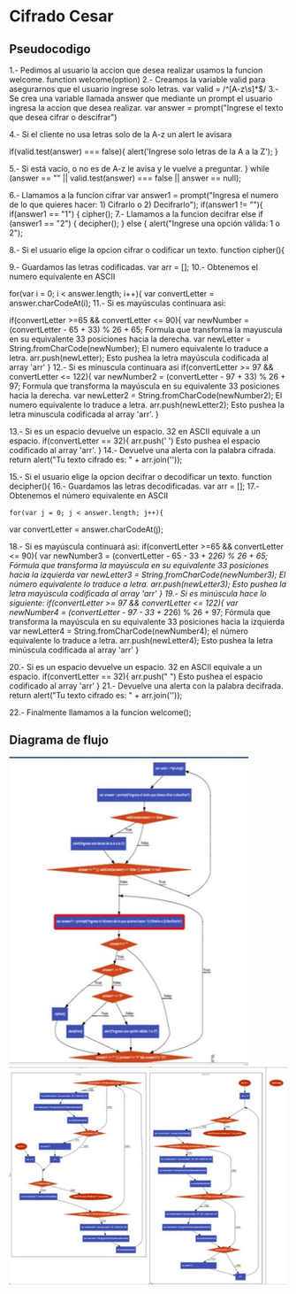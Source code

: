 # Cifrado Cesar
## Pseudocodigo

1.-  Pedimos al usuario la accion que desea realizar usamos la funcion welcome.
      function welcome(option)
2.-  Creamos la variable valid para asegurarnos que el usuario ingrese solo letras.
            var valid = /^[A-z\s]*$/
3.-  Se crea una variable llamada answer  que mediante un prompt el usuario ingresa la accion que desea realizar.
            var answer = prompt("Ingrese el texto que desea cifrar o descifrar")

4.-  Si el cliente no usa letras solo de la A-z un alert le avisara

   if(valid.test(answer) === false){
     alert('Ingrese solo letras de la A a la Z');
    }

5.-  Si está vacío, o no es de A-z le avisa y le vuelve a preguntar.
    } while (answer == "" || valid.test(answer) === false || answer == null);

6.-  Llamamos a la funcion cifrar
    var answer1 = prompt("Ingresa el numero de lo que quieres hacer: 1) Cifrarlo o 2) Decifrarlo");
     if(answer1 != ""){
         if(answer1 == "1") {
       cipher();
7.- Llamamos a la funcion decifrar
   else if (answer1 == "2") {
   decipher();
   } else {
   alert("Ingrese una opción válida: 1 o 2");

8.- Si el usuario elige la opcion cifrar o codificar un texto.
   function cipher(){

9.- Guardamos  las letras codificadas.
   var arr = [];
10.- Obtenemos el numero equivalente en ASCII

   for(var i = 0; i < answer.length; i++){
     var convertLetter = answer.charCodeAt(i);
11.- Si es mayúsculas continuara asi:

   if(convertLetter >=65 && convertLetter <= 90){
   var newNumber = (convertLetter - 65 + 33) % 26 + 65;   Formula que transforma la mayuscula en su equivalente 33 posiciones hacia la derecha.
   var newLetter = String.fromCharCode(newNumber);        El numero equivalente lo traduce a letra.
   arr.push(newLetter);                                    Esto pushea la letra mayúscula codificada al array 'arr'
   }
12.- Si es  minuscula continuara asi
   if(convertLetter >= 97 && convertLetter <= 122){
   var newNumber2 = (convertLetter - 97 + 33) % 26 + 97;   Formula que transforma la mayúscula en su equivalente 33 posiciones hacia la derecha.
   var newLetter2 = String.fromCharCode(newNumber2);       El numero equivalente lo traduce a letra.
   arr.push(newLetter2);                                   Esto pushea la letra minuscula codificada al array 'arr'.
   }

13.- Si es un espacio devuelve un espacio. 32 en ASCII equivale a un espacio.
 if(convertLetter == 32){
       arr.push(' ')   Esto pushea el espacio codificado al array 'arr'.
     }
14.- Devuelve una alerta con la palabra cifrada.
    return alert("Tu texto cifrado es: " + arr.join(''));

15.- Si el usuario elige la opcion decifrar o decodificar un texto.
   function decipher(){
16.- Guardamos  las letras decodificadas.
   var arr = [];
17.- Obtenemos el número equivalente en ASCII

    for(var j = 0; j < answer.length; j++){
   var convertLetter = answer.charCodeAt(j);

18.- Si es mayúscula continuará asi:
    if(convertLetter >=65 && convertLetter <= 90){
       var newNumber3 = (convertLetter - 65 - 33 + 2*26) % 26 + 65;   Fórmula que transforma la mayúscula en su equivalente 33 posiciones hacia la izquierda
       var newLetter3 = String.fromCharCode(newNumber3);              El número equivalente lo traduce a letra.
       arr.push(newLetter3);                                          Esto pushea la letra mayúscula codificada al array 'arr'
     }
19.- Si es minúscula hace lo siguiente:
    if(convertLetter >= 97 && convertLetter <= 122){
       var newNumber4 = (convertLetter - 97 - 33 + 2*26) % 26 + 97;   Fórmula que transforma la mayúscula en su equivalente 33 posiciones hacia la izquierda
       var newLetter4 = String.fromCharCode(newNumber4);              el número equivalente lo traduce a letra.
       arr.push(newLetter4);                                          Esto pushea la letra minúscula codificada al array 'arr'
     }

20.- Si es un espacio devuelve un espacio. 32 en ASCII equivale a un espacio.
    if(convertLetter == 32){
       arr.push(" ")   Esto pushea el espacio codificado al array 'arr'
     }
21.-  Devuelve una alerta con  la palabra decifrada.
     return alert("Tu texto cifrado es: " + arr.join(''));

22.- Finalmente llamamos a la funcion
     welcome();

## Diagrama de flujo
![](assets/images/one.png)
![](assets/images/two.png)



